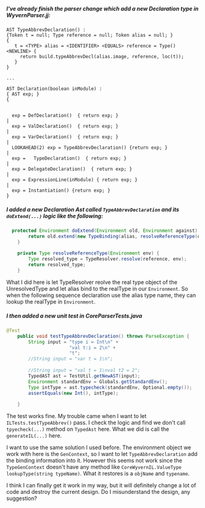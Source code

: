 ##### I've already finish the parser change which add a new Declaration type in WyvernParser.jj: 
```
AST TypeAbbrevDeclaration() :
{Token t = null; Type reference = null; Token alias = null; }
{
   t = <TYPE> alias = <IDENTIFIER> <EQUALS> reference = Type() <NEWLINE> {
     return build.typeAbbrevDecl(alias.image, reference, loc(t));
   }
}

...

AST Declaration(boolean inModule) :
{ AST exp; }
{
  

  exp = DefDeclaration()  { return exp; }
|
  exp = ValDeclaration()  { return exp; }
|
  exp = VarDeclaration()  { return exp; }
|
  LOOKAHEAD(2) exp = TypeAbbrevDeclaration() {return exp; }
|
  exp =   TypeDeclaration()  { return exp; }
|
  exp = DelegateDeclaration()  { return exp; }
|
  exp = ExpressionLine(inModule) { return exp; }
|
  exp = Instantiation() {return exp; }
}
```
##### I added a new Declaration Ast called ```TypeAbbrevDeclaration``` and its ```doExtend(...)``` logic like the following:
```java
  protected Environment doExtend(Environment old, Environment against) {
		return old.extend(new TypeBinding(alias, resolveReferenceType(old)));
	}
	
	private Type resolveReferenceType(Environment env) {
		Type resolved_type = TypeResolver.resolve(reference, env);
		return resolved_type;
	}
```
What I did here is let TypeResolver reolve the real type object of the UnresolvedType and let alias bind to the realType in our ```Environment```. So when the following sequence declaration use the alias type name, they can lookup the realType in ```Environment```.

##### I then added a new unit test in CoreParserTests.java
```java
@Test
	public void testTypeAbbrevDeclaration() throws ParseException {
		String input = "type i = Int\n" +
	                   "val t:i = 2\n" + 
				       "t";
		//String input = "var t = 1\n";
		
		//String input = "val t = 1\nval t2 = 2";
		TypedAST ast = TestUtil.getNewAST(input);
		Environment standardEnv = Globals.getStandardEnv();
		Type intType = ast.typecheck(standardEnv, Optional.empty());
		assertEquals(new Int(), intType);
		
	}
```
The test works fine. My trouble came when I want to let ```ILTests.testTypeAbbrev()``` pass. I check the logic and find we don't call ```tpyecheck(...)``` method on ```TypedAst``` here. What we did is call the ```generateIL(...)``` here. 

I want to use the same solution I used before. The environment object we work with here is the ```GenContext```, so I want to let ```TypeAbbrevDeclaration``` add the binding information into it. However this seems not work since the  ```TypeGenContext``` doesn't have any method like ```CoreWyvernIL.ValueType lookupType(string typeName)```. What it restores is a ```objName``` and ```typename```.

I think I can finally get it work in my way, but it will definitely change a lot of code and destroy the current design. Do I misunderstand the design, any suggestion?
